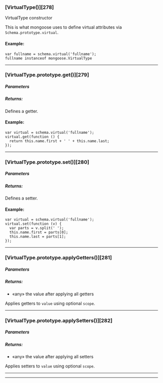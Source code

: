
### [VirtualType()][278]

VirtualType constructor

This is what mongoose uses to define virtual attributes via `Schema.prototype.virtual`.

#### Example:

    var fullname = schema.virtual('fullname');
    fullname instanceof mongoose.VirtualType

* * *

### [VirtualType.prototype.get()][279]

##### Parameters

##### Returns:

Defines a getter.

#### Example:

    var virtual = schema.virtual('fullname');
    virtual.get(function () {
      return this.name.first + ' ' + this.name.last;
    });

* * *

### [VirtualType.prototype.set()][280]

##### Parameters

##### Returns:

Defines a setter.

#### Example:

    var virtual = schema.virtual('fullname');
    virtual.set(function (v) {
      var parts = v.split(' ');
      this.name.first = parts[0];
      this.name.last = parts[1];
    });

* * *

### [VirtualType.prototype.applyGetters()][281]

##### Parameters

##### Returns:

* «any» the value after applying all getters

Applies getters to `value` using optional `scope`.

* * *

### [VirtualType.prototype.applySetters()][282]

##### Parameters

##### Returns:

* «any» the value after applying all setters

Applies setters to `value` using optional `scope`.

* * *
* * *
